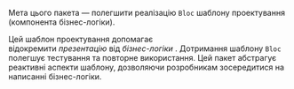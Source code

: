 Мета цього пакета — полегшити реалізацію `Bloc` шаблону проектування (компонента бізнес-логіки).

Цей шаблон проектування допомагає відокремити _презентацію_ від _бізнес-логіки_ . Дотримання шаблону `Bloc` полегшує тестування та повторне використання. Цей пакет абстрагує реактивні аспекти шаблону, дозволяючи розробникам зосередитися на написанні бізнес-логіки.